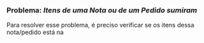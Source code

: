 ### Problema: <i>Itens de uma Nota ou de um Pedido sumiram</i>

Para resolver esse problema, é preciso verificar se os itens dessa nota/pedido está na 
